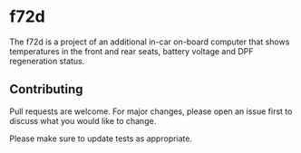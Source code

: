 # f72d

The f72d is a project of an additional in-car on-board computer that shows temperatures in the front and rear seats, battery voltage and DPF regeneration status. 

## Contributing
Pull requests are welcome. For major changes, please open an issue first to discuss what you would like to change.

Please make sure to update tests as appropriate.